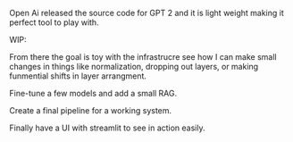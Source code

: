  Open Ai released the source code for GPT 2 and it is light weight making it perfect tool to play with. 

WIP:

From there the goal is toy with the infrastrucre see how I can make small changes in things like normalization, dropping out layers, or making funmential shifts in layer arrangment. 

Fine-tune a few models and add a small RAG. 

Create a final pipeline for a working system.

Finally have a UI with streamlit to see in action easily. 


